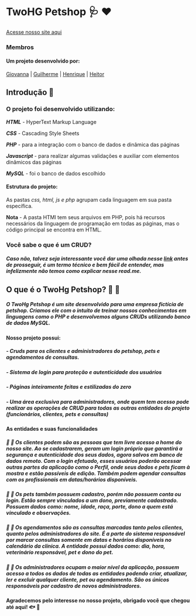 # TwoHG Petshop :stethoscope: :hearts:

[Acesse nosso site aqui](https://twohgpetshop.000webhostapp.com/)

### Membros 

#### Um projeto desenvolvido por:
[Giovanna](https://github.com/GiPaiva) | 
[Guilherme](https://github.com/GuiLeoni) | 
[Henrique](https://github.com/Henrique-Botelho) |
[Heitor](https://github.com/heitorsclaudino)

## Introdução :bug:

### **O projeto foi desenvolvido utilizando:**

***HTML*** - HyperText Markup Language

***CSS*** - Cascading Style Sheets

***PHP*** - para a integração com o banco de dados e dinâmica das páginas

***Javascript*** - para realizar algumas validações e auxiliar com elementos dinâmicos das páginas

***MySQL*** - foi o banco de dados escolhido

#### Estrutura do projeto:

As pastas *css, html, js e php* agrupam cada linguagem em sua pasta específica.

**Nota** - A pasta HTMl tem seus arquivos em PHP, pois há recursos necessários da linguagem de programação em todas as páginas, mas o código principal se encontra em HTML. 

### **Você sabe o que é um CRUD?** 

##### Caso não, talvez seja interessante você dar uma olhada nesse [link](https://coodesh.com/blog/dicionario/o-que-e-crud/) antes de prosseguir, é um termo técnico e bem fácil de entender, mas infelizmente não temos como explicar nesse read.me. 

## O que é o TwoHg Petshop? :dog: :syringe:

##### **O TwoHg Petshop é um site desenvolvido para uma empresa fictícia de petshop. Criamos ele com o intuito de treinar nossos conhecimentos em linguagens como o PHP e desenvolvemos alguns CRUDs utilizando banco de dados MySQL.** 

**Nosso projeto possui:**  

##### - Cruds para os clientes e administradores do petshop, pets e agendamentos de consultas. 

##### - Sistema de login para proteção e autenticidade dos usuários 

##### - Páginas inteiramente feitas e estilizadas do zero 

##### - Uma área exclusiva para administradores, onde quem tem acesso pode realizar as operações de CRUD para todas as outras entidades do projeto (funcionários, clientes, pets e consultas) 



#### **As entidades e suas funcionalidades**

##### :monkey: :banana: ***Os clientes*** podem são as pessoas que tem livre acesso a home do nosso site. Ao se cadastrarem, geram um login próprio que garantirá a segurança e autenticidade dos seus dados, agora salvos em banco de dados remoto. Com o login efetuado, esses usuários poderão acessar outras partes da aplicação como o Perfil, onde seus dados e pets ficam à mostra e estão passíveis de edição. Também podem agendar consultas com os profissionais em datas/horários disponíveis.

##### :chicken: :corn: ***Os pets*** também possuem cadastro, porém não possuem conta ou login. Estão sempre vinculados a um dono, previamente cadastrado. Possuem dados como: nome, idade, raça, porte, dono a quem está vinculado e observações.

##### :rat: :cheese: ***Os agendamentos*** são as consultas marcadas tanto pelos clientes, quanto pelos administradores do site. É a parte do sistema responsável por marcar consultas somente em datas e horários disponíveis no calendário da clínica. A entidade possui dados como: dia, hora, veterinário responsável, pet e dono do pet.

##### :rabbit2: :carrot: ***Os administradores*** ocupam o maior nível da aplicação, possuem acesso a todos os dados de todas as entidades podendo criar, atualizar, ler e excluir qualquer cliente, pet ou agendamento. São os únicos responsáveis por cadastro de novos administradores. 

#### Agradecemos pelo interesse no nosso projeto, obrigado você que chegou até aqui! :fish: :snail:
